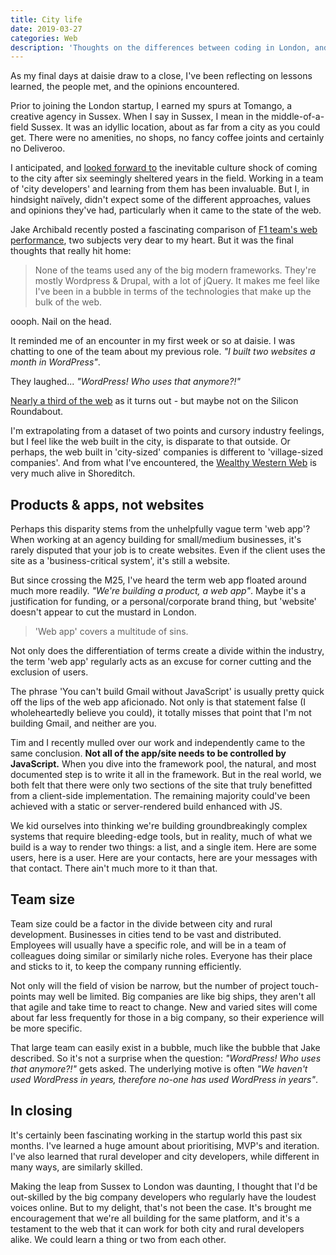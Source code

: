 ```yaml
---
title: City life
date: 2019-03-27
categories: Web
description: 'Thoughts on the differences between coding in London, and out in the sticks'
---
```


As my final days at daisie draw to a close, I've been reflecting on lessons learned, the people met, and the opinions encountered.

Prior to joining the London startup, I earned my spurs at Tomango, a creative agency in Sussex. When I say in Sussex, I mean in the middle-of-a-field Sussex. It was an idyllic location, about as far from a city as you could get. There were no amenities, no shops, no fancy coffee joints and certainly no Deliveroo.

I anticipated, and [looked forward to](/blog/moving-on/) the inevitable culture shock of coming to the city after six seemingly sheltered years in the field. Working in a team of 'city developers' and learning from them has been invaluable. But I, in hindsight naïvely, didn't expect some of the different approaches, values and opinions they've had, particularly when it came to the state of the web.

Jake Archibald recently posted a fascinating comparison of [F1 team's web performance](https://jakearchibald.com/2019/f1-perf/), two subjects very dear to my heart. But it was the final thoughts that really hit home:

> None of the teams used any of the big modern frameworks. They're mostly Wordpress & Drupal, with a lot of jQuery. It makes me feel like I've been in a bubble in terms of the technologies that make up the bulk of the web.

oooph. Nail on the head.

It reminded me of an encounter in my first week or so at daisie. I was chatting to one of the team about my previous role. _"I built two websites a month in WordPress"_.

They laughed... _"WordPress! Who uses that anymore?!"_

[Nearly a third of the web](https://venturebeat.com/2018/03/05/wordpress-now-powers-30-of-websites/) as it turns out - but maybe not on the Silicon Roundabout.

I'm extrapolating from a dataset of two points and cursory industry feelings, but I feel like the web built in the city, is disparate to that outside. Or perhaps, the web built in 'city-sized' companies is different to 'village-sized companies'. And from what I've encountered, the [Wealthy Western Web](https://www.smashingmagazine.com/2017/03/world-wide-web-not-wealthy-western-web-part-1/) is very much alive in Shoreditch.

## Products & apps, not websites

Perhaps this disparity stems from the unhelpfully vague term 'web app'? When working at an agency building for small/medium businesses, it's rarely disputed that your job is to create websites. Even if the client uses the site as a 'business-critical system', it's still a website.

But since crossing the M25, I've heard the term web app floated around much more readily. _"We're building a product, a web app"_. Maybe it's a justification for funding, or a personal/corporate brand thing, but 'website' doesn't appear to cut the mustard in London.

> 'Web app' covers a multitude of sins.

Not only does the differentiation of terms create a divide within the industry, the term 'web app' regularly acts as an excuse for corner cutting and the exclusion of users.

The phrase 'You can't build Gmail without JavaScript' is usually pretty quick off the lips of the web app aficionado. Not only is that statement false (I wholeheartedly believe you could), it totally misses that point that I'm not building Gmail, and neither are you.

Tim and I recently mulled over our work and independently came to the same conclusion. **Not all of the app/site needs to be controlled by JavaScript.** When you dive into the framework pool, the natural, and most documented step is to write it all in the framework. But in the real world, we both felt that there were only two sections of the site that truly benefitted from a client-side implementation. The remaining majority could've been achieved with a static or server-rendered build enhanced with JS.

We kid ourselves into thinking we're building groundbreakingly complex systems that require bleeding-edge tools, but in reality, much of what we build is a way to render two things: a list, and a single item. Here are some users, here is a user. Here are your contacts, here are your messages with that contact. There ain't much more to it than that.

## Team size

Team size could be a factor in the divide between city and rural development. Businesses in cities tend to be vast and distributed. Employees will usually have a specific role, and will be in a team of colleagues doing similar or similarly niche roles. Everyone has their place and sticks to it, to keep the company running efficiently.

Not only will the field of vision be narrow, but the number of project touch-points may well be limited. Big companies are like big ships, they aren't all that agile and take time to react to change. New and varied sites will come about far less frequently for those in a big company, so their experience will be more specific.

That large team can easily exist in a bubble, much like the bubble that Jake described. So it's not a surprise when the question: _"WordPress! Who uses that anymore?!"_ gets asked. The underlying motive is often _"We haven't used WordPress in years, therefore no-one has used WordPress in years"_.

## In closing

It's certainly been fascinating working in the startup world this past six months. I've learned a huge amount about prioritising, MVP's and iteration. I've also learned that rural developer and city developers, while different in many ways, are similarly skilled.

Making the leap from Sussex to London was daunting, I thought that I'd be out-skilled by the big company developers who regularly have the loudest voices online. But to my delight, that's not been the case. It's brought me encouragement that we're all building for the same platform, and it's a testament to the web that it can work for both city and rural developers alike. We could learn a thing or two from each other.
